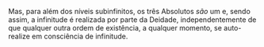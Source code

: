 ﻿Mas, para além dos níveis subinfinitos, os três Absolutos *são* um e, sendo assim, a infinitude é realizada por parte da Deidade, independentemente de que qualquer outra ordem de existência, a qualquer momento, se auto-realize em consciência de infinitude.